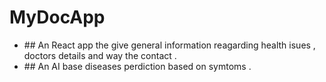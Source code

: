 # MyDocApp
<ul>
<li>## An React app the give general information reagarding health isues , doctors details and way the contact .</li>
<li>## An AI base diseases perdiction based on symtoms .</li>
</ul>
